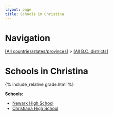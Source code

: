 ```yaml
---
layout: page
title: Schools in Christina
---
```

# Navigation

[[All countries/states/provinces]](../..) > [[All B.C. districts]](..)

# Schools in Christina

{% include_relative grade.html %}

**Schools:**

- [Newark High School](Newark_High_School.md)
- [Christiana High School](Christiana_High_School.md)
